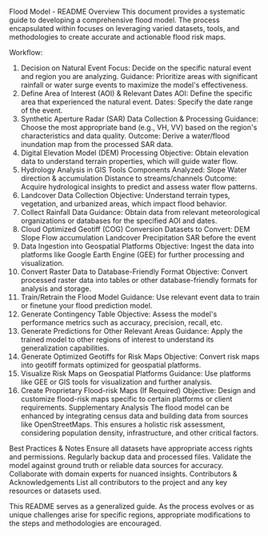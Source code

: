 Flood Model - README
Overview
This document provides a systematic guide to developing a comprehensive flood model. The process encapsulated within focuses on leveraging varied datasets, tools, and methodologies to create accurate and actionable flood risk maps.

Workflow:
1. Decision on Natural Event
Focus: Decide on the specific natural event and region you are analyzing.
Guidance: Prioritize areas with significant rainfall or water surge events to maximize the model's effectiveness.
2. Define Area of Interest (AOI) & Relevant Dates
AOI: Define the specific area that experienced the natural event.
Dates: Specify the date range of the event.
3. Synthetic Aperture Radar (SAR) Data Collection & Processing
Guidance: Choose the most appropriate band (e.g., VH, VV) based on the region's characteristics and data quality.
Outcome: Derive a water/flood inundation map from the processed SAR data.
4. Digital Elevation Model (DEM) Processing
Objective: Obtain elevation data to understand terrain properties, which will guide water flow.
5. Hydrology Analysis in GIS Tools
Components Analyzed:
Slope
Water direction & accumulation
Distance to streams/channels
Outcome: Acquire hydrological insights to predict and assess water flow patterns.
6. Landcover Data Collection
Objective: Understand terrain types, vegetation, and urbanized areas, which impact flood behavior.
7. Collect Rainfall Data
Guidance: Obtain data from relevant meteorological organizations or databases for the specified AOI and dates.
8. Cloud Optimized Geotiff (COG) Conversion
Datasets to Convert:
DEM
Slope
Flow accumulation
Landcover
Precipitation
SAR before the event
9. Data Ingestion into Geospatial Platforms
Objective: Ingest the data into platforms like Google Earth Engine (GEE) for further processing and visualization.
10. Convert Raster Data to Database-Friendly Format
Objective: Convert processed raster data into tables or other database-friendly formats for analysis and storage.
11. Train/Retrain the Flood Model
Guidance: Use relevant event data to train or finetune your flood prediction model.
12. Generate Contingency Table
Objective: Assess the model's performance metrics such as accuracy, precision, recall, etc.
13. Generate Predictions for Other Relevant Areas
Guidance: Apply the trained model to other regions of interest to understand its generalization capabilities.
14. Generate Optimized Geotiffs for Risk Maps
Objective: Convert risk maps into geotiff formats optimized for geospatial platforms.
15. Visualize Risk Maps on Geospatial Platforms
Guidance: Use platforms like GEE or GIS tools for visualization and further analysis.
16. Create Proprietary Flood-risk Maps (If Required)
Objective: Design and customize flood-risk maps specific to certain platforms or client requirements.
Supplementary Analysis
The flood model can be enhanced by integrating census data and building data from sources like OpenStreetMaps. This ensures a holistic risk assessment, considering population density, infrastructure, and other critical factors.

Best Practices & Notes
Ensure all datasets have appropriate access rights and permissions.
Regularly backup data and processed files.
Validate the model against ground truth or reliable data sources for accuracy.
Collaborate with domain experts for nuanced insights.
Contributors & Acknowledgements
List all contributors to the project and any key resources or datasets used.

This README serves as a generalized guide. As the process evolves or as unique challenges arise for specific regions, appropriate modifications to the steps and methodologies are encouraged.